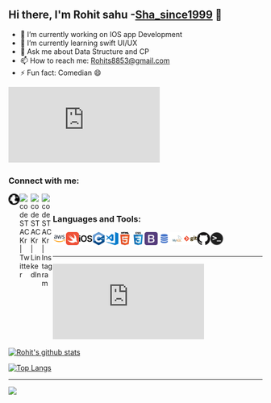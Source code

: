## Hi there, I'm Rohit sahu -[Sha_since1999][website] 👋


- 🔭 I’m currently working on IOS app Development
- 🌱 I’m currently learning swift UI/UX
- 💬 Ask me about  Data Structure and CP
- 📫 How to reach me: Rohits8853@gmail.com
- ⚡ Fun fact: Comedian 😄
 
[![Website](https://img.shields.io/website?label=Rohitsahu.me&style=for-the-badge&url=https%3A%2F%2google.com)](https://sha_since1999.com)


### Connect with me:

[<img align="left" alt="codeSTACKr.com" width="22px" src="https://raw.githubusercontent.com/iconic/open-iconic/master/svg/globe.svg" />][website]
[<img align="left" alt="codeSTACKr | Twitter" width="22px" src="https://cdn.jsdelivr.net/npm/simple-icons@v3/icons/twitter.svg" />][twitter]
[<img align="left" alt="codeSTACKr | LinkedIn" width="22px" src="https://cdn.jsdelivr.net/npm/simple-icons@v3/icons/linkedin.svg" />][linkedin]
[<img align="left" alt="codeSTACKr | Instagram" width="22px" src="https://cdn.jsdelivr.net/npm/simple-icons@v3/icons/instagram.svg" />][instagram]


<br />

### Languages and Tools:

<img align="left" alt="Visual Studio Code" width="26px" src="https://raw.githubusercontent.com/github/explore/fbceb94436312b6dacde68d122a5b9c7d11f9524/topics/aws/aws.png" />
<img align="left" alt="Visual Studio Code" width="26px" src="https://raw.githubusercontent.com/github/explore/80688e429a7d4ef2fca1e82350fe8e3517d3494d/topics/swift/swift.png" />
<img align="left" alt="Visual Studio Code" width="26px" src="https://raw.githubusercontent.com/github/explore/80688e429a7d4ef2fca1e82350fe8e3517d3494d/topics/ios/ios.png" />
<img align="left" alt="Visual Studio Code" width="26px" src="https://raw.githubusercontent.com/github/explore/80688e429a7d4ef2fca1e82350fe8e3517d3494d/topics/cpp/cpp.png" />
<img align="left" alt="Visual Studio Code" width="26px" src="https://raw.githubusercontent.com/github/explore/80688e429a7d4ef2fca1e82350fe8e3517d3494d/topics/visual-studio-code/visual-studio-code.png" />
<img align="left" alt="HTML5" width="26px" src="https://raw.githubusercontent.com/github/explore/80688e429a7d4ef2fca1e82350fe8e3517d3494d/topics/html/html.png" /> 
<img align="left" alt="CSS3" width="26px" src="https://raw.githubusercontent.com/github/explore/80688e429a7d4ef2fca1e82350fe8e3517d3494d/topics/css/css.png" />
<img align="left" alt="Sass" width="26px" src="https://raw.githubusercontent.com/github/explore/80688e429a7d4ef2fca1e82350fe8e3517d3494d/topics/bootstrap/bootstrap.png" />
<img align="left" alt="SQL" width="26px" src="https://raw.githubusercontent.com/github/explore/80688e429a7d4ef2fca1e82350fe8e3517d3494d/topics/sql/sql.png" />
<img align="left" alt="MySQL" width="26px" src="https://raw.githubusercontent.com/github/explore/80688e429a7d4ef2fca1e82350fe8e3517d3494d/topics/mysql/mysql.png" /> 
<img align="left" alt="Git" width="26px" src="https://raw.githubusercontent.com/github/explore/80688e429a7d4ef2fca1e82350fe8e3517d3494d/topics/git/git.png" />
<img align="left" alt="GitHub" width="26px" src="https://raw.githubusercontent.com/github/explore/78df643247d429f6cc873026c0622819ad797942/topics/github/github.png" />
<img align="left" alt="Terminal" width="26px" src="https://raw.githubusercontent.com/github/explore/80688e429a7d4ef2fca1e82350fe8e3517d3494d/topics/terminal/terminal.png" />

<br />
<br />

---
<figure><embed src="https://wakatime.com/share/@789a23a6-2f02-4e89-9601-fa2b5afb0c6b/78a10246-8b0c-48ed-8394-4ea9e31deb7f.svg"></embed></figure>


 
[![Rohit's github stats](https://github-readme-stats.vercel.app/api?username=sha-since1999)](https://github.com/sha-since1999/github-readme-stats)

[![Top Langs](https://github-readme-stats.vercel.app/api/top-langs/?username=sha-since1999&layout=compact)](https://github.com/anuraghazra/github-readme-stats)


<hr>
<a href="https://github.com/sha-since1999/CompetitiveCodingPractice/">
  <img align="left" src="https://github-readme-stats.vercel.app/api/pin/?username=sha-since1999&repo=CompetitveCodingPractice"/>
</a>



[website]: https://sha_since1999.github.io
[twitter]: https://twitter.com/sha_since1999
[instagram]: https://instagram.com/sha_since1999
[linkedin]: https://linkedin.com/in/sha-since1999
<!-- [gmail]: https://rohits8853@gmail.com -->
